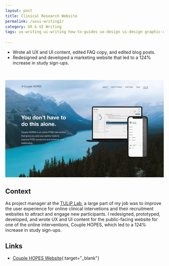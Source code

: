 ```yaml
---
layout: post
title: Clinical Research Website
permalink: /uxui-writing2/
category: UX & UI Writing
tags: ux-writing ui-writing how-to-guides ux-design ui-design graphic-design web-development science-communication 

---
```


  -  Wrote all UX and UI content, edited FAQ copy, and edited blog posts.
  -  Redesigned and developed a marketing website that led to a 124% increase in study sign-ups.

<a href="https://www.couplehopes.com" target="_blank"><img src="/assets/images/CH-site.png" class="table-wrapper" style="width:100%; max-height:20rem; object-fit:cover; overflow-y:clip; object-position: 100% 0; margin-top:2rem;" /></a>

## Context

As project manager at the [TULiP Lab](https://www.tuliplab.ca/), a large part of my job was to improve the user experience for online clinical intervetions and their recruitment websites to attract and engage new participants. I redesigned, prototyped, developed, and wrote UX and UI content for the public-facing website for one of the online interventions, Couple HOPES, which led to a 124% increase in study sign-ups.

## Links

- [Couple HOPES Website](https://couplehopes.com/){:target="_blank"}

